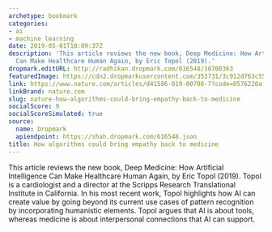 ```yaml
---
archetype: bookmark
categories:
- ai
- machine learning
date: 2019-05-01T10:09:37Z
description: 'This article reviews the new book, Deep Medicine: How Artificial Intelligence
  Can Make Healthcare Human Again, by Eric Topol (2019).'
dropmark.editURL: http://radhikan.dropmark.com/616548/18700363
featuredImage: https://cdn2.dropmarkusercontent.com/353731/3c912d763c55f6be0d08e8f43827fe1d5658f89017249d496e671d3f0fdec4a0/thumbnail/d41586-019-00708-7_16527334.jpg?Expires=1557430062&Signature=G893xwvrihLgHAnH6dDF7me2Lj4VfWJfNKAlEiTp-DM~jVBIXJMVBpGc0WZ3BMOsycjC6ZkpKAR6psR6DKYB~yt3aM3GyGaSxgL8f8f2VBgDR5gSupGGVdSNI3iTYE4uNpvR39lv6PpilYlhlpwHjk13P~Z7EidCOtn10VIbyKanFIKuRDZlU350txDBnFoyZrna1eVlUfsU77bEOdsQNQermqgA9y2B0nUIQxswCFLRfNrbPu595EjacC6DwUCwrGuS6EfCJUQA~lbTcgwjFuV2AOJsoH2u4tKfv6R7zeQY7AlfMyrofDpTiUbNH6YMOALNIJr7spFPE2hkMM7otw__&Key-Pair-Id=APKAITQYWVEN757ZA4KQ
link: https://www.nature.com/articles/d41586-019-00708-7?code=0576220a-cf1f-440a-9f4c-5d64a298e6ac&error=cookies_not_supported
linkBrand: nature.com
slug: nature-how-algorithms-could-bring-empathy-back-to-medicine
socialScore: 9
socialScoreSimulated: true
source:
  name: Dropmark
  apiendpoint: https://shah.dropmark.com/616548.json
title: How algorithms could bring empathy back to medicine
---
```

This article reviews the new book, Deep Medicine: How Artificial Intelligence Can Make Healthcare Human Again, by Eric Topol (2019). Topol is a cardiologist and a director at the Scripps Research Translational Institute in California. In his most recent work, Topol highlights how AI can create value by going beyond its current use cases of pattern recognition by incorporating humanistic elements. Topol argues that AI is about tools, whereas medicine is about interpersonal connections that AI can support.